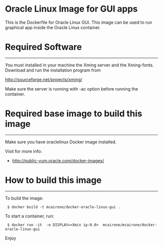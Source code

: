 # Oracle Linux Image for GUI apps 

This is the Dockerfile for Oracle Linux GUI.
This image can be used to run graphical app inside the Oracle Linux container.

# Required Software
 ---------------------------------------
You must installed in your machine the Xming server and the Xming-fonts.
Download and run the installation program from 

http://sourceforge.net/projects/xming/

Make sure the server is running with -ac option before running the container.

# Required base image to build this image
 ---------------------------------------
 
 Make sure you have oraclelinux Docker image installed.
 
 Visit for more info: 
  - http://public-yum.oracle.com/docker-images/
  
# How to build this image
 -----------------------

To build the image:  

     $ docker build -t mcairone/docker-oracle-linux-gui . 

To start a container, run:

     $ docker run -it  -e DISPLAY=<Xmin ip:0.0>  mcairone/mcairone/docker-oracle-linux-gui

Enjoy
